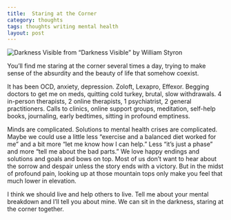 ```yaml
---
title:  Staring at the Corner
category: thoughts
tags: thoughts writing mental health
layout: post
---
```


![Darkness Visible](https://baileycmiller.github.io/blog/assets/darkness-visible.png)
<span class="caption">from “Darkness Visible” by William Styron</span>

You’ll find me staring at the corner several times a day, trying to make sense of the absurdity and the beauty of life that somehow coexist.

It has been OCD, anxiety, depression. Zoloft, Lexapro, Effexor. Begging doctors to get me on meds, quitting cold turkey, brutal, slow withdrawals. 4 in-person therapists, 2 online therapists, 1 psychiatrist, 2 general practitioners. Calls to clinics, online support groups, meditation, self-help books, journaling, early bedtimes, sitting in profound emptiness.

Minds are complicated. Solutions to mental health crises are complicated. Maybe we could use a little less “exercise and a balanced diet worked for me” and a bit more “let me know how I can help.” Less “it’s just a phase” and more “tell me about the bad parts.” We love happy endings and solutions and goals and bows on top. Most of us don’t want to hear about the sorrow and despair unless the story ends with a victory. But in the midst of profound pain, looking up at those mountain tops only make you feel that much lower in elevation.

I think we should live and help others to live. Tell me about your mental breakdown and I’ll tell you about mine. We can sit in the darkness, staring at the corner together.
